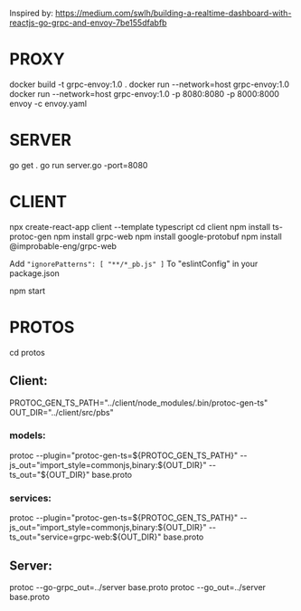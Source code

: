 Inspired by:
https://medium.com/swlh/building-a-realtime-dashboard-with-reactjs-go-grpc-and-envoy-7be155dfabfb

# PROXY
docker build -t grpc-envoy:1.0 .
docker run --network=host grpc-envoy:1.0
docker run --network=host grpc-envoy:1.0 -p 8080:8080 -p 8000:8000
envoy -c envoy.yaml
# SERVER
go get .
go run server.go -port=8080
# CLIENT
npx create-react-app client --template typescript
cd client
npm install ts-protoc-gen
npm install grpc-web
npm install google-protobuf
npm install @improbable-eng/grpc-web

Add `
    "ignorePatterns": [
      "**/*_pb.js"
    ]
`
To "eslintConfig" in your package.json

npm start
# PROTOS

cd protos
## Client:
PROTOC_GEN_TS_PATH="../client/node_modules/.bin/protoc-gen-ts"
OUT_DIR="../client/src/pbs"
### models:
protoc --plugin="protoc-gen-ts=${PROTOC_GEN_TS_PATH}" --js_out="import_style=commonjs,binary:${OUT_DIR}" --ts_out="${OUT_DIR}" base.proto 

### services:
protoc --plugin="protoc-gen-ts=${PROTOC_GEN_TS_PATH}" --js_out="import_style=commonjs,binary:${OUT_DIR}" --ts_out="service=grpc-web:${OUT_DIR}" base.proto
## Server:
protoc --go-grpc_out=../server base.proto
protoc --go_out=../server base.proto

